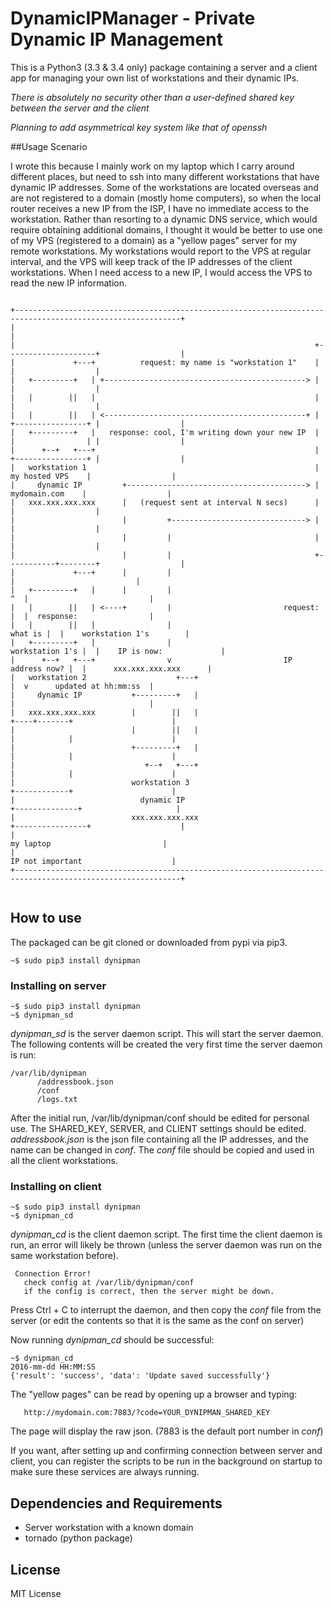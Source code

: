 # DynamicIPManager - Private Dynamic IP Management

This is a Python3 (3.3 & 3.4 only) package containing a server and a client app
for managing your own list of workstations and their dynamic IPs.

*There is absolutely no security other than a user-defined shared key between the server and the client*

*Planning to add asymmetrical key system like that of openssh*


##Usage Scenario

I wrote this because I mainly work on my laptop which I carry around different places, but need to ssh into many different workstations that have dynamic IP addresses. Some of the workstations are located overseas and are not registered to a domain (mostly home computers), so when the local router receives a new IP from the ISP, I have no immediate access to the workstation. Rather than resorting to a dynamic DNS service, which would require obtaining additional domains, I thought it would be better to use one of my VPS (registered to a domain) as a "yellow pages" server for my remote workstations. My workstations would report to the VPS at regular interval, and the VPS will keep track of the IP addresses of the client workstations. When I need access to a new IP, I would access the VPS to read the new IP information.

```

+-----------------------------------------------------------------------------------------------------------+
|                                                                                                           |
|                                                                   +--------------------+                  |
|             +---+          request: my name is "workstation 1"    |                    |                  |
|   +---------+   | +---------------------------------------------> |                    |                  |
|   |        ||   |                                                 |                    |                  |
|   |        ||   | <---------------------------------------------+ | +----------------+ |                  |
|   +---------+   |   response: cool, I'm writing down your new IP  | |                | |                  |
|      +--+   +---+                                                 | +----------------+ |                  |
|   workstation 1                                                   |   my hosted VPS    |                  |
|     dynamic IP         +----------------------------------------> |    mydomain.com    |                  |
|   xxx.xxx.xxx.xxx      |   (request sent at interval N secs)      |                    |                  |
|                        |         +------------------------------> |                    |                  |
|                        |         |                                |                    |                  |
|                        |         |                                +-----------+--------+                  |
|             +---+      |         |                                            |                           |
|   +---------+   |      |         |                                         ^  |                           |
|   |        ||   | <----+         |                         request:        |  |  response:                |
|   |        ||   |                |                                 what is |  |    workstation 1's        |
|   +---------+   |                |                         workstation 1's |  |    IP is now:             |
|      +--+   +---+                v                         IP address now? |  |      xxx.xxx.xxx.xxx      |
|   workstation 2                    +---+                                   |  v      updated at hh:mm:ss  |
|     dynamic IP           +---------+   |                                   |                              |
|   xxx.xxx.xxx.xxx        |        ||   |                              +----+-------+                      |
|                          |        ||   |                              |            |                      |
|                          +---------+   |                              |            |                      |
|                             +--+   +---+                              |            |                      |
|                          workstation 3                                +------------+                      |
|                            dynamic IP                                +--------------+                     |
|                          xxx.xxx.xxx.xxx                            +----------------+                    |
|                                                                         my laptop                         |
|                                                                       IP not important                    |
+-----------------------------------------------------------------------------------------------------------+


```

## How to use

The packaged can be git cloned or downloaded from pypi via pip3.

```
~$ sudo pip3 install dynipman
```

### Installing on server
```
~$ sudo pip3 install dynipman
~$ dynipman_sd
```
*dynipman_sd* is the server daemon script. This will start the server daemon. The following contents will be created the very first time the server daemon is run:
```
/var/lib/dynipman
      /addressbook.json
      /conf
      /logs.txt
```

After the initial run, /var/lib/dynipman/conf should be edited for personal use.
The SHARED_KEY, SERVER, and CLIENT settings should be edited.
*addressbook.json* is the json file containing all the IP addresses, and the name can be changed in *conf*.
The *conf* file should be copied and used in all the client workstations.


### Installing on client
```
~$ sudo pip3 install dynipman
~$ dynipman_cd
```
*dynipman_cd* is the client daemon script. The first time the client daemon is run, an error will likely be thrown (unless the server daemon was run on the same workstation before).
```
 Connection Error!
   check config at /var/lib/dynipman/conf
   if the config is correct, then the server might be down.
```
Press Ctrl + C to interrupt the daemon, and then copy the *conf* file from the server (or edit the contents so that it is the same as the conf on server)

Now running *dynipman_cd* should be successful:
```
~$ dynipman_cd
2016-mm-dd HH:MM:SS
{'result': 'success', 'data': 'Update saved successfully'}
```

The "yellow pages" can be read by opening up a browser and typing:
```
   http://mydomain.com:7883/?code=YOUR_DYNIPMAN_SHARED_KEY
```
The page will display the raw json. (7883 is the default port number in *conf*)


If you want, after setting up and confirming connection between server and client, you can register the scripts to be run in the background on startup to make sure these services are always running.

## Dependencies and Requirements

* Server workstation with a known domain
* tornado (python package)


## License

MIT License